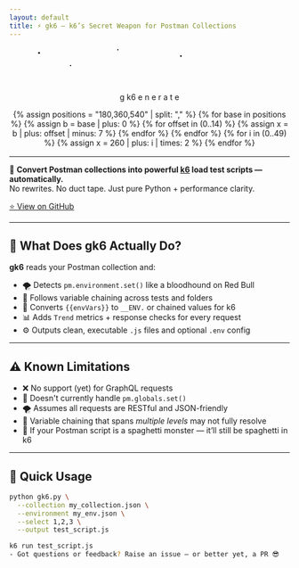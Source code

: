 ```yaml
---
layout: default
title: ⚡️ gk6 – k6’s Secret Weapon for Postman Collections
---
```


<div style="text-align:center; margin-bottom: 1rem;">
<svg viewBox="0 0 800 120" width="90%" height="120" xmlns="http://www.w3.org/2000/svg">
  <!-- Stars -->
  <circle class="star" cx="50" cy="20" r="3"/>
  <circle class="star" cx="300" cy="10" r="2"/>
  <circle class="star" cx="500" cy="30" r="2.5"/>
  <circle class="star" cx="150" cy="60" r="2"/>

  <!-- Sliding Text -->
  <text x="300" y="60" class="letter g burning">g</text>
  <text x="332" y="60" class="letter k6 burning">k6</text>
  <g class="generate-group">
    <text x="322" y="60" class="letter">e</text>
    <text x="346" y="60" class="letter">n</text>
    <text x="370" y="60" class="letter">e</text>
    <text x="394" y="60" class="letter">r</text>
    <text x="418" y="60" class="letter">a</text>
    <text x="442" y="60" class="letter">t</text>
    <text x="466" y="60" class="letter">e</text>
    <text x="490" y="60" class="letter"> </text>
  </g>

  <!-- Firework Sparks -->
  <g class="firework-group">
    <!-- 45 total sparks -->
    {% assign positions = "180,360,540" | split: "," %}
    {% for base in positions %}
      {% assign b = base | plus: 0 %}
      {% for offset in (0..14) %}
        {% assign x = b | plus: offset | minus: 7 %}
        <circle class="firework red arc" cx="{{ x }}" cy="60" r="1.8" />
      {% endfor %}
    {% endfor %}
  </g>

  <!-- Confetti -->
  <g class="confetti-group">
    {% for i in (0..49) %}
      {% assign x = 260 | plus: i | times: 2 %}
      <rect class="confetti" x="{{ x | modulo: 800 }}" y="0" width="4" height="8"/>
    {% endfor %}
  </g>
</svg>
</div>

---

🧠 **Convert Postman collections into powerful [k6](https://k6.io) load test scripts — automatically.**  
No rewrites. No duct tape. Just pure Python + performance clarity.

[⭐ View on GitHub](https://github.com/gopikrishna4595/gk6)

---

## 🚀 What Does gk6 Actually Do?

**gk6** reads your Postman collection and:

- 🌪️ Detects `pm.environment.set()` like a bloodhound on Red Bull  
- 🔗 Follows variable chaining across tests and folders  
- 🧬 Converts `{{envVars}}` to `__ENV.` or chained values for k6  
- 📊 Adds `Trend` metrics + response checks for every request  
- ⚙️ Outputs clean, executable `.js` files and optional `.env` config

---

## ⚠️ Known Limitations

- ❌ No support (yet) for GraphQL requests  
- 🧱 Doesn't currently handle `pm.globals.set()`  
- 🌪️ Assumes all requests are RESTful and JSON-friendly  
- 🔗 Variable chaining that spans *multiple levels* may not fully resolve  
- 👻 If your Postman script is a spaghetti monster — it’ll still be spaghetti in k6

---

## 🚀 Quick Usage

```bash
python gk6.py \
  --collection my_collection.json \
  --environment my_env.json \
  --select 1,2,3 \
  --output test_script.js

k6 run test_script.js
- Got questions or feedback? Raise an issue — or better yet, a PR 😎
